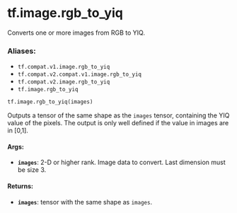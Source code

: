 <div itemscope itemtype="http://developers.google.com/ReferenceObject">
<meta itemprop="name" content="tf.image.rgb_to_yiq" />
<meta itemprop="path" content="Stable" />
</div>

# tf.image.rgb_to_yiq

Converts one or more images from RGB to YIQ.

### Aliases:

* `tf.compat.v1.image.rgb_to_yiq`
* `tf.compat.v2.compat.v1.image.rgb_to_yiq`
* `tf.compat.v2.image.rgb_to_yiq`
* `tf.image.rgb_to_yiq`

``` python
tf.image.rgb_to_yiq(images)
```

<!-- Placeholder for "Used in" -->

Outputs a tensor of the same shape as the `images` tensor, containing the YIQ
value of the pixels.
The output is only well defined if the value in images are in [0,1].

#### Args:


* <b>`images`</b>: 2-D or higher rank. Image data to convert. Last dimension must be
  size 3.


#### Returns:


* <b>`images`</b>: tensor with the same shape as `images`.